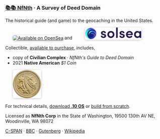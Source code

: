 
###  [📚📚 NfNth](https://github.com/nfnth/nfnth) · A Survey of **Deed Domain**

The historical guide (and game) to the geocaching in the United States.

<a href="https://opensea.io/ocurio" title="Buy on OpenSea" target="_blank"><img style="margin-left:24px; width:220px; border-radius:5px; box-shadow: 0px 1px 6px rgba(0, 0, 0, 0.25);" src="https://storage.googleapis.com/opensea-static/Logomark/Badge%20-%20Available%20On%20-%20Light.png" alt="Available on OpenSea" /></a> and&nbsp;&nbsp;&nbsp;&nbsp;<a href="https://opensea.io/ocurio" title="Buy on SolSea" target="_blank"><img style="margin-left:24px; width:180px; border-radius:5px; box-shadow: 0px 1px 6px rgba(0, 0, 0, 0.25);" src="img/SolSea_Logo.svg" alt="Available on SolSea" /></a>

Collectible, [available to purchase](https://buy.stripe.com/5kA4hL5NB6Qv7Ty5kk), includes,

- copy of **Civilian Complex** · *NfNth's Guide to Deed Domain*
- 2021 **Native American** *$1 Coin*

<a href="https://buy.stripe.com/5kA4hL5NB6Qv7Ty5kk" target="_blank"><img style="margin-left:24px; width:90px; border-radius:5px; box-shadow: 0px 1px 6px rgba(0, 0, 0, 0.25);" src="img/coin.jpg" alt="Purchase NfNth Collectible" /></a>

For technical details, [download **.10 OS**]() or [build from scratch](https://github.com/nfnth/os).

Licensed as **NfNth Corp** in the State of Washington, 19500 130th AV NE, Woodinville, WA 98072

[C-SPAN](https://www.c-span.org) · [BBC](http://feeds.bbci.co.uk/news/rss.xml) · [Gutenberg](http://www.gutenberg.org) · [Wikipedia](http://www.wikipedia.org/wiki/Special:Random)
